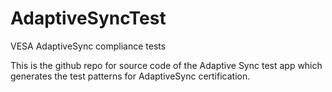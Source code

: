 # AdaptiveSyncTest
VESA AdaptiveSync compliance tests

This is the github repo for source code of the Adaptive Sync test app
which generates the test patterns for AdaptiveSync certification.

